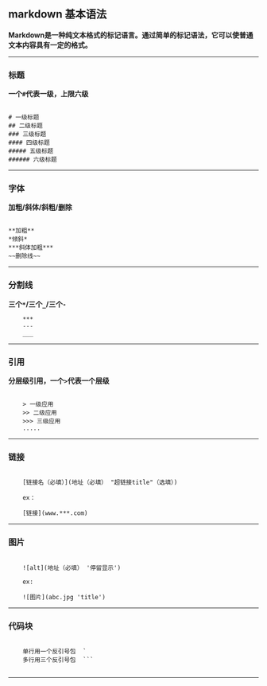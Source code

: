 ## markdown 基本语法   

**Markdown是一种纯文本格式的标记语言。通过简单的标记语法，它可以使普通文本内容具有一定的格式。**   

---

### 标题   

**一个`#`代表一级，上限六级**   

```

# 一级标题
## 二级标题
### 三级标题
#### 四级标题
##### 五级标题
###### 六级标题

```

---

### 字体   

**加粗/斜体/斜粗/删除**   


```

**加粗**
*倾斜*
***斜体加粗***
~~删除线~~

```

---

### 分割线   

**三个`*`/三个`_`/三个`-`**   

```
    ***
    ---
    ___

```

---

### 引用

**分层级引用，一个`>`代表一个层级**   

```

    > 一级应用
    >> 二级应用
    >>> 三级应用
    .....

```

---

### 链接

```

    [链接名（必填）](地址（必填） "超链接title"（选填）)

    ex：

    [链接](www.***.com)

```

---

### 图片

```

    ![alt](地址（必填） '停留显示')

    ex:

    ![图片](abc.jpg 'title')

```

---

### 代码块   

```

    单行用一个反引号包  `
    多行用三个反引号包  ```
    
```

--- 

